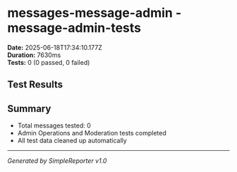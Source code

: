 # messages-message-admin - message-admin-tests

**Date:** 2025-06-18T17:34:10.177Z  
**Duration:** 7630ms  
**Tests:** 0 (0 passed, 0 failed)

## Test Results



## Summary

- Total messages tested: 0
- Admin Operations and Moderation tests completed
- All test data cleaned up automatically

---
*Generated by SimpleReporter v1.0*
